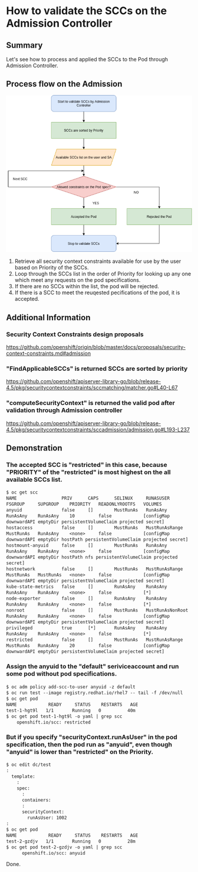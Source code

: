 # How to validate the SCCs on the Admission Controller

## Summary

Let's see how to process and applied the SCCs to the Pod through Admission Controller.

## Process flow on the Admission

![ocp4 scc flow chart](https://github.com/bysnupy/handson/blob/master/ocp4_scc_flow_chart.png)

1. Retrieve all security context constraints available for use by the user based on Priority of the SCCs.
2. Loop through the SCCs list in the order of Priority for looking up any one which meet any requests on the pod specifications. 
3. If there are no SCCs within the list, the pod will be rejected.
4. If there is a SCC to meet the reuqested pecifications of the pod, it is accepted.

## Additional Information
### Security Context Constraints design proposals
https://github.com/openshift/origin/blob/master/docs/proposals/security-context-constraints.md#admission

### "FindApplicableSCCs" is returned SCCs are sorted by priority
https://github.com/openshift/apiserver-library-go/blob/release-4.5/pkg/securitycontextconstraints/sccmatching/matcher.go#L40-L67

### "computeSecurityContext" is returned the valid pod after validation through Admission controller
https://github.com/openshift/apiserver-library-go/blob/release-4.5/pkg/securitycontextconstraints/sccadmission/admission.go#L193-L237

## Demonstration

### The accepted SCC is "restricted" in this case, because "PRIORITY" of the "restricted" is most highest on the all available SCCs list. 
```
$ oc get scc
NAME                 PRIV      CAPS      SELINUX     RUNASUSER          FSGROUP     SUPGROUP    PRIORITY   READONLYROOTFS   VOLUMES
anyuid               false     []        MustRunAs   RunAsAny           RunAsAny    RunAsAny    10         false            [configMap downwardAPI emptyDir persistentVolumeClaim projected secret]
hostaccess           false     []        MustRunAs   MustRunAsRange     MustRunAs   RunAsAny    <none>     false            [configMap downwardAPI emptyDir hostPath persistentVolumeClaim projected secret]
hostmount-anyuid     false     []        MustRunAs   RunAsAny           RunAsAny    RunAsAny    <none>     false            [configMap downwardAPI emptyDir hostPath nfs persistentVolumeClaim projected secret]
hostnetwork          false     []        MustRunAs   MustRunAsRange     MustRunAs   MustRunAs   <none>     false            [configMap downwardAPI emptyDir persistentVolumeClaim projected secret]
kube-state-metrics   false     []        RunAsAny    RunAsAny           RunAsAny    RunAsAny    <none>     false            [*]
node-exporter        false     []        RunAsAny    RunAsAny           RunAsAny    RunAsAny    <none>     false            [*]
nonroot              false     []        MustRunAs   MustRunAsNonRoot   RunAsAny    RunAsAny    <none>     false            [configMap downwardAPI emptyDir persistentVolumeClaim projected secret]
privileged           true      [*]       RunAsAny    RunAsAny           RunAsAny    RunAsAny    <none>     false            [*]
restricted           false     []        MustRunAs   MustRunAsRange     MustRunAs   RunAsAny    20         false            [configMap downwardAPI emptyDir persistentVolumeClaim projected secret]
```

### Assign the anyuid to the "default" seriviceaccount and run some pod without pod specifications.
```
$ oc adm policy add-scc-to-user anyuid -z default
$ oc run test --image registry.redhat.io/rhel7 -- tail -f /dev/null
$ oc get pod
NAME            READY     STATUS    RESTARTS   AGE
test-1-hgt9l   1/1       Running   0          40m
$ oc get pod test-1-hgt9l -o yaml | grep scc
    openshift.io/scc: restricted
```

### But if you specify "securityContext.runAsUser" in the pod specification, then the pod run as "anyuid", even though "anyuid" is lower than "restricted" on the Priority.
```
$ oc edit dc/test
:
  template:
    :
    spec:
      :
      containers:
      :
      securityContext:
        runAsUser: 1002
:
$ oc get pod
NAME            READY     STATUS    RESTARTS   AGE
test-2-gzdjv   1/1       Running   0          28m
$ oc get pod test-2-gzdjv -o yaml | grep scc
      openshift.io/scc: anyuid
```

Done.
